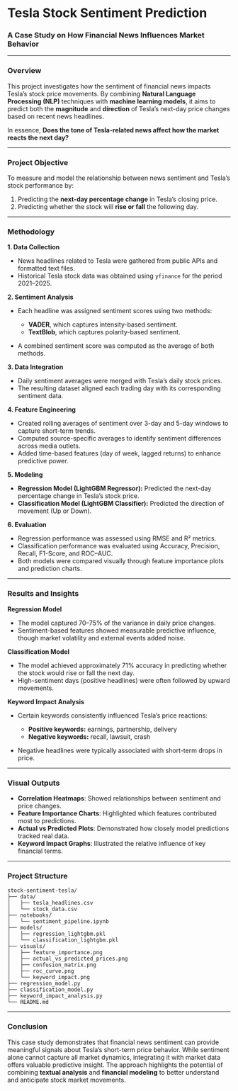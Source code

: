 # Tesla Stock Sentiment Prediction

### A Case Study on How Financial News Influences Market Behavior

---

### Overview

This project investigates how the sentiment of financial news impacts Tesla’s stock price movements.
By combining **Natural Language Processing (NLP)** techniques with **machine learning models**, it aims to predict both the **magnitude** and **direction** of Tesla’s next-day price changes based on recent news headlines.

In essence,
**Does the tone of Tesla-related news affect how the market reacts the next day?**

---

### Project Objective

To measure and model the relationship between news sentiment and Tesla’s stock performance by:

1. Predicting the **next-day percentage change** in Tesla’s closing price.
2. Predicting whether the stock will **rise or fall** the following day.

---

### Methodology

**1. Data Collection**

* News headlines related to Tesla were gathered from public APIs and formatted text files.
* Historical Tesla stock data was obtained using `yfinance` for the period 2021–2025.

**2. Sentiment Analysis**

* Each headline was assigned sentiment scores using two methods:

  * **VADER**, which captures intensity-based sentiment.
  * **TextBlob**, which captures polarity-based sentiment.
* A combined sentiment score was computed as the average of both methods.

**3. Data Integration**

* Daily sentiment averages were merged with Tesla’s daily stock prices.
* The resulting dataset aligned each trading day with its corresponding sentiment data.

**4. Feature Engineering**

* Created rolling averages of sentiment over 3-day and 5-day windows to capture short-term trends.
* Computed source-specific averages to identify sentiment differences across media outlets.
* Added time-based features (day of week, lagged returns) to enhance predictive power.

**5. Modeling**

* **Regression Model (LightGBM Regressor):** Predicted the next-day percentage change in Tesla’s stock price.
* **Classification Model (LightGBM Classifier):** Predicted the direction of movement (Up or Down).

**6. Evaluation**

* Regression performance was assessed using RMSE and R² metrics.
* Classification performance was evaluated using Accuracy, Precision, Recall, F1-Score, and ROC–AUC.
* Both models were compared visually through feature importance plots and prediction charts.

---

### Results and Insights

**Regression Model**

* The model captured 70–75% of the variance in daily price changes.
* Sentiment-based features showed measurable predictive influence, though market volatility and external events added noise.

**Classification Model**

* The model achieved approximately 71% accuracy in predicting whether the stock would rise or fall the next day.
* High-sentiment days (positive headlines) were often followed by upward movements.

**Keyword Impact Analysis**

* Certain keywords consistently influenced Tesla’s price reactions:

  * **Positive keywords:** earnings, partnership, delivery
  * **Negative keywords:** recall, lawsuit, crash
* Negative headlines were typically associated with short-term drops in price.

---

### Visual Outputs

* **Correlation Heatmaps**: Showed relationships between sentiment and price changes.
* **Feature Importance Charts**: Highlighted which features contributed most to predictions.
* **Actual vs Predicted Plots**: Demonstrated how closely model predictions tracked real data.
* **Keyword Impact Graphs**: Illustrated the relative influence of key financial terms.

---

### Project Structure

```
stock-sentiment-tesla/
├── data/
│   ├── tesla_headlines.csv
│   └── stock_data.csv
├── notebooks/
│   └── sentiment_pipeline.ipynb
├── models/
│   ├── regression_lightgbm.pkl
│   └── classification_lightgbm.pkl
├── visuals/
│   ├── feature_importance.png
│   ├── actual_vs_predicted_prices.png
│   ├── confusion_matrix.png
│   ├── roc_curve.png
│   └── keyword_impact.png
├── regression_model.py
├── classification_model.py
├── keyword_impact_analysis.py
└── README.md
```

---

### Conclusion

This case study demonstrates that financial news sentiment can provide meaningful signals about Tesla’s short-term price behavior.
While sentiment alone cannot capture all market dynamics, integrating it with market data offers valuable predictive insight.
The approach highlights the potential of combining **textual analysis** and **financial modeling** to better understand and anticipate stock market movements.

